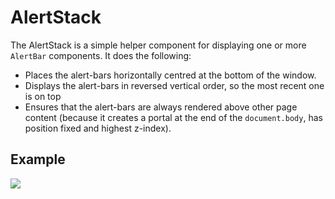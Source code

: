 # AlertStack

The AlertStack is a simple helper component for displaying one or more `AlertBar` components. It does the following:

-   Places the alert-bars horizontally centred at the bottom of the window.
-   Displays the alert-bars in reversed vertical order, so the most recent one is on top
-   Ensures that the alert-bars are always rendered above other page content (because it creates a portal at the end of the `document.body`, has position fixed and highest z-index).

## Example

![](images/alert-stack.png)
